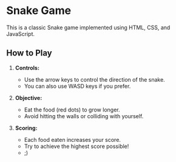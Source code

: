 # Snake Game

This is a classic Snake game implemented using HTML, CSS, and JavaScript.

## How to Play

1. **Controls:**
   - Use the arrow keys to control the direction of the snake.
   - You can also use WASD keys if you prefer.

2. **Objective:**
   - Eat the food (red dots) to grow longer.
   - Avoid hitting the walls or colliding with yourself.

3. **Scoring:**
   - Each food eaten increases your score.
   - Try to achieve the highest score possible!
   - ;)


